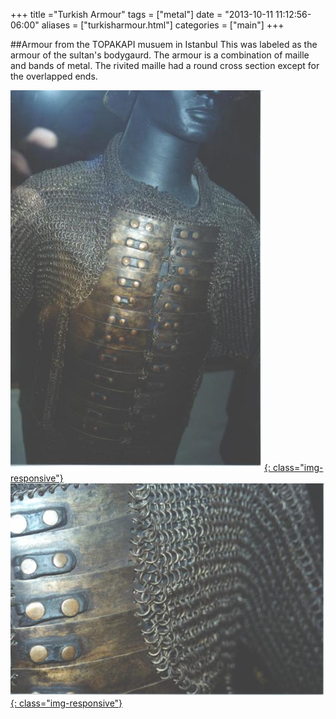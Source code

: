 +++
title ="Turkish Armour"
tags = ["metal"]
date = "2013-10-11 11:12:56-06:00"
aliases = ["turkisharmour.html"]
categories = ["main"]
+++

##Armour from the TOPAKAPI musuem in Istanbul
This was labeled as the armour of the sultan's bodygaurd.  The armour is a
combination of 
maille and bands of metal.  The rivited maille had a round cross section except
for the overlapped ends.<p>
[![Turkish armour](turkishArmourS.jpg){: class="img-responsive"}](turkishArmour.jpg)
[![Turkish armour](turkishArmour2S.jpg){: class="img-responsive"}](turkishArmour2.jpg)


